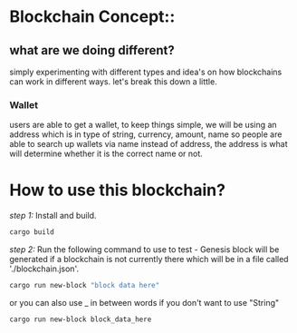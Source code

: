 # Blockchain Concept::

## what are we doing different?
simply experimenting with different types and idea's on how blockchains can work in different ways.
let's break this down a little.

### Wallet
users are able to get a wallet, to keep things simple, we will be using an address which is in type of string, currency, amount, name so people are able to search up wallets via name instead of address, the address is what will determine whether it is the correct name or not.


# How to use this blockchain?
*step 1:*
Install and build.
```bash
cargo build
```

*step 2:*
Run the following command to use to test - Genesis block will be generated if a blockchain is not currently there which will be in a file called './blockchain.json'.
```bash
cargo run new-block "block data here"
```
or
you can also use _ in between words if you don't want to use "String" 
```bash
cargo run new-block block_data_here
```